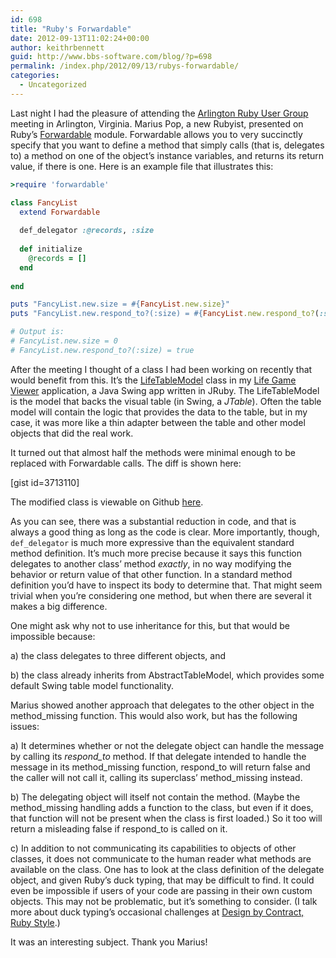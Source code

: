 ```yaml
---
id: 698
title: "Ruby's Forwardable"
date: 2012-09-13T11:02:24+00:00
author: keithrbennett
guid: http://www.bbs-software.com/blog/?p=698
permalink: /index.php/2012/09/13/rubys-forwardable/
categories:
  - Uncategorized
---
```

Last night I had the pleasure of attending the [Arlington Ruby User Group](http://www.meetup.com/Arlington-Ruby/) meeting in Arlington, Virginia. Marius Pop, a new Rubyist, presented on Ruby&#8217;s [Forwardable](http://www.ruby-doc.org/stdlib-1.9.3/libdoc/forwardable/rdoc/Forwardable.html) module. Forwardable allows you to very succinctly specify that you want to define a method that simply calls (that is, delegates to) a method on one of the object&#8217;s instance variables, and returns its return value, if there is one. Here is an example file that illustrates this:

```ruby
>require 'forwardable'

class FancyList
  extend Forwardable
  
  def_delegator :@records, :size
  
  def initialize
    @records = []
  end
  
end

puts "FancyList.new.size = #{FancyList.new.size}"
puts "FancyList.new.respond_to?(:size) = #{FancyList.new.respond_to?(:size)}"

# Output is:
# FancyList.new.size = 0
# FancyList.new.respond_to?(:size) = true
```

After the meeting I thought of a class I had been working on recently that would benefit from this. It&#8217;s the [LifeTableModel](https://github.com/keithrbennett/life_game_viewer/blob/a56d329901999b20a2b23117d2fe2a8155a3799a/lib/life_game_viewer/view/life_table_model.rb "LifeTableModel class") class in my [Life Game Viewer](https://github.com/keithrbennett/life_game_viewer) application, a Java Swing app written in JRuby. The LifeTableModel is the model that backs the visual table (in Swing, a _JTable_). Often the table model will contain the logic that provides the data to the table, but in my case, it was more like a thin adapter between the table and other model objects that did the real work.

It turned out that almost half the methods were minimal enough to be replaced with Forwardable calls. The diff is shown here:

[gist id=3713110]

The modified class is viewable on Github [here](https://github.com/keithrbennett/life_game_viewer/blob/6a44806a15e708068258f30b45c60c36a2142d87/lib/life_game_viewer/view/life_table_model.rb).

As you can see, there was a substantial reduction in code, and that is always a good thing as long as the code is clear. More importantly, though, `def_delegator` is much more expressive than the equivalent standard method definition. It&#8217;s much more precise because it says this function delegates to another class&#8217; method _exactly_, in no way modifying the behavior or return value of that other function. In a standard method definition you&#8217;d have to inspect its body to determine that. That might seem trivial when you&#8217;re considering one method, but when there are several it makes a big difference.

One might ask why not to use inheritance for this, but that would be impossible because:

a) the class delegates to three different objects, and
  
b) the class already inherits from AbstractTableModel, which provides some default Swing table model functionality.

Marius showed another approach that delegates to the other object in the method_missing function. This would also work, but has the following issues:

a) It determines whether or not the delegate object can handle the message by calling its _respond_to_ method. If that delegate intended to handle the message in its method\_missing function, respond\_to will return false and the caller will not call it, calling its superclass&#8217; method_missing instead.

b) The delegating object will itself not contain the method. (Maybe the method\_missing handling adds a function to the class, but even if it does, that function will not be present when the class is first loaded.) So it too will return a misleading false if respond\_to is called on it.

c) In addition to not communicating its capabilities to objects of other classes, it does not communicate to the human reader what methods are available on the class. One has to look at the class definition of the delegate object, and given Ruby&#8217;s duck typing, that may be difficult to find. It could even be impossible if users of your code are passing in their own custom objects. This may not be problematic, but it&#8217;s something to consider. (I talk more about duck typing&#8217;s occasional challenges at [Design by Contract, Ruby Style](http://www.bbs-software.com/blog/2011/06/15/dependency-inversion-ruby-style/).)

It was an interesting subject. Thank you Marius!